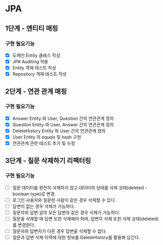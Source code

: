 # JPA

## 1단계 - 엔티티 매핑
### 구현 필요기능
- [x] 도메인 Entity 클래스 작성
- [x] JPA Auditing 적용
- [x] Entity 객체 테스트 작성
- [x] Repository 객체 테스트 작성

## 2단계 - 연관 관계 매핑
### 구현 필요기능
- [x] Answer Entity 와 User, Question 간의 연관관계 정의
- [x] Question Entity 와 User, Answer 간의 연관관계 정의
- [x] DeleteHistory Entity 와 User 간의 연관관계 정의
- [x] User Entity 의 equals 및 hash 구현
- [x] 연관관계 관련 테스트 추가 및 수정

## 3단계 - 질문 삭제하기 리팩터링
### 구현 필요기능
- [ ] 질문 데이터를 완전히 삭제하지 않고 데이터의 상태를 삭제 상태(deleted - boolean type)로 변경.
- [ ] 로그인 사용자와 질문한 사람이 같은 경우 삭제할 수 있다.
- [ ] 답변이 없는 경우 삭제가 가능하다.
- [ ] 질문자와 답변 글의 모든 답변자 같은 경우 삭제가 가능하다.
- [ ] 질문을 삭제할 때 답변 또한 삭제해야 하며, 답변의 삭제 또한 삭제 상태(deleted)를 변경한다.
- [ ] 질문자와 답변자가 다른 경우 답변을 삭제할 수 없다.
- [ ] 질문과 답변 삭제 이력에 대한 정보를 DeleteHistory를 활용해 남긴다.
